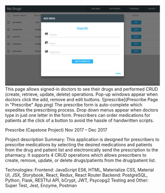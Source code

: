 ![add drug](Add-Drug-in-"Prescribe"-App.png)
This page allows signed-in doctors to see their drugs and performed CRUD (create, retrieve, update, delete) operations.
Pop-up windows appear when doctors click the add, remove and edit buttons.
![prescribe](Prescribe Page in "Prescribe" App.png)
The prescribe form is auto-complete which expedites the prescribing process. Drop down menus appear when doctors type in just one letter in the form. Prescribers can order medications for patients at the click of a button to avoid the
hassle of handwritten scripts.

Prescribe (Capstone Project)
Nov 2017 – Dec 2017

Project description
Summary:
This application is designed for prescribers to prescribe medications by selecting the desired medications and patients from the drug and patient list and electronically send the prescription to the pharmacy. It supports 4 CRUD operations which allows prescribers to create, remove, update, or delete drugs/patients from the drug/patient list.

Technologies:
Frontend: JavaScript ES6, HTML, Materialize CSS, Material UI, JSX, Storybook, React, Redux, React Router
Backend: PostgreSQL, Python, Flask, RESTful API, bCrypt, JWT, Psycopg2
Testing and Other: Super Test, Jest, Enzyme, Postman

